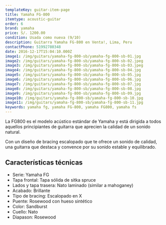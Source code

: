 ```yaml
---
templateKey: guitar-item-page
title: Yamaha FG-800
itemtype: acoustic-guitar
order: 6
brand: yamaha
price: S/. 1200.00
condition: Usada como nueva (9/10)
description: Guitarra Yamaha FG-800 en Venta!, Lima, Peru
contactPhone: 51992780348
date: 2016-12-17T15:04:10.000Z
image1: /img/guitars/yamaha-fg-800-sb/yamaha-fg-800-sb-01.jpg
image2: /img/guitars/yamaha-fg-800-sb/yamaha-fg-800-sb-02.jpeg
image3: /img/guitars/yamaha-fg-800-sb/yamaha-fg-800-sb-03.jpeg
image4: /img/guitars/yamaha-fg-800-sb/yamaha-fg-800-sb-04.jpg
image5: /img/guitars/yamaha-fg-800-sb/yamaha-fg-800-sb-05.jpg
image6: /img/guitars/yamaha-fg-800-sb/yamaha-fg-800-sb-06.jpg
image7: /img/guitars/yamaha-fg-800-sb/yamaha-fg-800-sb-07.jpg
image8: /img/guitars/yamaha-fg-800-sb/yamaha-fg-800-sb-08.jpg
image9: /img/guitars/yamaha-fg-800-sb/yamaha-fg-800-sb-09.jpg
image10: /img/guitars/yamaha-fg-800-sb/yamaha-fg-800-sb-10.jpg
image11: /img/guitars/yamaha-fg-800-sb/yamaha-fg-800-sb-11.jpg
keywords: yamaha fg, yamaha FG-800, yamaha FG800, yamaha fs
---
```


La FG800 es el modelo acústico estándar de Yamaha y está dirigida a todos aquellos principiantes de guitarra que aprecien la calidad de un sonido natural.

Con un diseño de bracing escalopado que te ofrece un sonido de calidad, una guitarra que destaca y convence por su sonido estable y equilibrado.

## Características técnicas

* Serie: Yamaha FG
* Tapa frontal: Tapa sólida de sitka spruce
* Lados y tapa trasera: Nato laminado (similar a mahoganey)
* Acabado: Brillante
* Tipo de bracing: Escalopado en X
* Puente: Rosewood con hueso sintético
* Color: Sandburst
* Cuello: Nato
* Diapason: Rosewood
